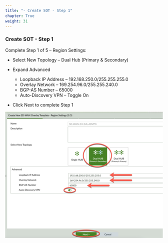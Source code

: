 ```yaml
---
title: "- Create SOT - Step 1"
chapter: True
weight: 31
---
```


### Create SOT - Step 1

Complete Step 1 of 5 – Region Settings:

- Select New Topology – Dual Hub (Primary & Secondary)

- Expand Advanced
	- Loopback IP Address – 192.168.250.0/255.255.255.0
	- Overlay Network – 169.254.96.0/255.255.240.0
	- BGP-AS Number – 65000
	- Auto-Discovery VPN – Toggle On

- Click Next to complete Step 1

![Region Settings](region_settings.png)